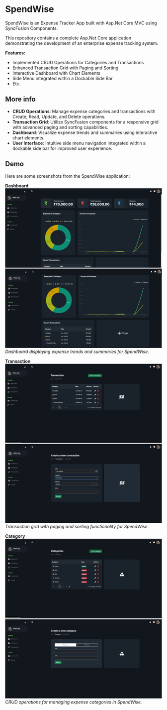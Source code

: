 # SpendWise

SpendWise is an Expense Tracker App built with Asp.Net Core MVC using SyncFusion Components.

This repository contains a complete Asp.Net Core application demonstrating the development of an enterprise expense tracking system.

**Features:**
- Implemented CRUD Operations for Categories and Transactions
- Enhanced Transaction Grid with Paging and Sorting
- Interactive Dashboard with Chart Elements
- Side Menu integrated within a Dockable Side Bar
- Etc.
## More info

- **CRUD Operations**: Manage expense categories and transactions with Create, Read, Update, and Delete operations.
- **Transaction Grid**: Utilize SyncFusion components for a responsive grid with advanced paging and sorting capabilities.
- **Dashboard**: Visualize expense trends and summaries using interactive chart elements.
- **User Interface**: Intuitive side menu navigation integrated within a dockable side bar for improved user experience.

## Demo

Here are some screenshots from the SpendWise application:

**Dashboard**
![Dashboard](SpendWise/screenshots/dashboard1.png)
![Dashboard](SpendWise/screenshots/dashboard2.png)
*Dashboard displaying expense trends and summaries for SpendWise.*

**Transaction**
![Transaction Grid](SpendWise/screenshots/transaction.png)
![Transaction Grid](SpendWise/screenshots/newtTransaction.png)
*Transaction grid with paging and sorting functionality for SpendWise.*

**Category**
![Category Management](SpendWise/screenshots/Category.png)
![Category Management](SpendWise/screenshots/newCategory.png)
*CRUD operations for managing expense categories in SpendWise.*

